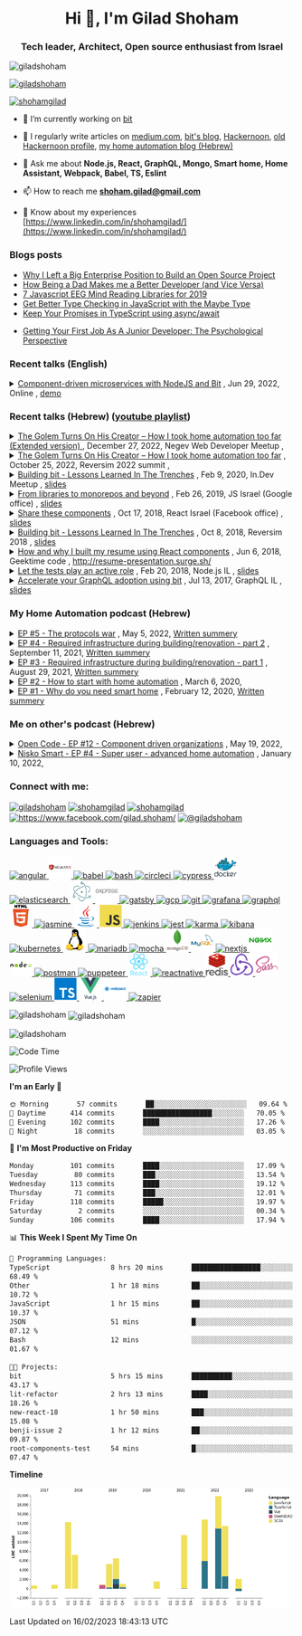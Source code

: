 <!--
**GiladShoham/GiladShoham** is a ✨ _special_ ✨ repository because its `README.md` (this file) appears on your GitHub profile.

Here are some ideas to get you started:

- 🔭 I’m currently working on ...
- 🌱 I’m currently learning ...
- 👯 I’m looking to collaborate on ...
- 🤔 I’m looking for help with ...
- 💬 Ask me about ...
- 📫 How to reach me: ...
- 😄 Pronouns: ...
- ⚡ Fun fact: ...
-->

<h1 align="center">Hi 👋, I'm Gilad Shoham</h1>
<h3 align="center">Tech leader, Architect, Open source enthusiast from Israel</h3>

<p align="left"> <img src="https://komarev.com/ghpvc/?username=giladshoham&label=Profile%20views&color=0e75b6&style=flat-square" alt="giladshoham" /> </p>

<p align="left"> <a href="https://github.com/ryo-ma/github-profile-trophy"><img src="https://github-profile-trophy.vercel.app/?username=giladshoham" alt="giladshoham" /></a> </p>

<p align="left"> <a href="https://twitter.com/shohamgilad" target="blank"><img src="https://img.shields.io/twitter/follow/shohamgilad?logo=twitter&style=for-the-badge" alt="shohamgilad" /></a> </p>

- 🔭 I’m currently working on [bit](https://github.com/teambit/bit)

- 📝 I regularly write articles on [medium.com](https://medium.com/@giladshoham), [bit's blog](https://bit.cloud/blog/author/shohamgilad), [Hackernoon](https://hackernoon.com/u/shohamgilad), [old Hackernoon profile](https://hackernoon.com/u/giladshoham), [my home automation blog (Hebrew)](https://dira-lehaskil.com/)

- 💬 Ask me about **Node.js, React, GraphQL, Mongo, Smart home, Home Assistant, Webpack, Babel, TS, Eslint**

- 📫 How to reach me **shoham.gilad@gmail.com**

- 📄 Know about my experiences [https://www.linkedin.com/in/shohamgilad/](https://www.linkedin.com/in/shohamgilad/)

### Blogs posts

<!-- BLOG-POST-LIST:START -->
- [Why I Left a Big Enterprise Position to Build an Open Source Project](https://blog.bitsrc.io/why-i-left-a-big-enterprise-position-to-build-an-open-source-project-e6958c810745?source=rss-8311225defe2------2)
- [How Being a Dad Makes me a Better Developer &lpar;and Vice Versa&rpar;](https://medium.com/hackernoon/how-being-a-dad-makes-me-a-better-developer-and-vice-versa-85a92884eeaf?source=rss-8311225defe2------2)
- [7 Javascript EEG Mind Reading Libraries for 2019](https://blog.bitsrc.io/7-javascript-eeg-mind-reading-libraries-for-2018-9a8e28544cd7?source=rss-8311225defe2------2)
- [Get Better Type Checking in JavaScript with the Maybe Type](https://blog.bitsrc.io/get-better-type-checking-in-javascript-with-the-maybe-type-e7f70b23b505?source=rss-8311225defe2------2)
- [Keep Your Promises in TypeScript using async/await](https://blog.bitsrc.io/keep-your-promises-in-typescript-using-async-await-7bdc57041308?source=rss-8311225defe2------2)
<!-- BLOG-POST-LIST:END -->
- [Getting Your First Job As A Junior Developer: The Psychological Perspective](https://hackernoon.com/getting-your-first-job-as-a-junior-developer-the-psychological-perspective-cmu3335)

### Recent talks (English)  

<details>
  <summary>
    <a href="https://bit.ly/cd-ms">Component-driven microservices with NodeJS and Bit</a>
    <span>, Jun 29, 2022, Online ,</span>
    <a href="https://bit.cloud/shohamgilad/ms-demo">demo</a>
  </summary>
  <div>
We all love components on the frontend, but have you tried them on the backend?

In this live coding session, Gilad, Bit's VP R&D, will show you how to compose component-driven microservices using NodeJS, Express and Bit. 

Join him to learn how to:
- Compose 2 component-driven microservices from scratch.
- Easily add, modify, and remove components from your services.
- Share managed components between services to radically speed up backend development. 
- Easily manage dependencies and updates between components and services.
- Gradually build a reusable toolbox of backend components.
- Modify and update components in the context of another service or project.
- Avoid configs and have a smooth dev experience.


  </div>
</details>

### Recent talks (Hebrew) (<a href="https://bit.ly/gilad-shoham-talks">youtube playlist</a>) 

<details>
  <summary>
    <a href="https://bit.ly/nwd-smart-home)">
      The Golem Turns On His Creator – How I took home automation too far (Extended version)
    </a>
    <span>, December 27, 2022, Negev Web Developer Meetup ,</span>
  </summary>
  <div>
How smart should you make your house?
    
Ever wished you can automate everything in your home? Really everything?
    
For 5 years I’ve been radically automating my house: It finds my phone and reports its location when I ask, it starts boiling water when my baby starts to cry, and it calls my phone when my spouse calls me downstairs.
    
I won’t lie, it’s pretty awesome.
    
But a smart home is a powerful servant and a dangerous master.
    
My home has become a weapon for my kids against me. It tried to sabotage my marriage. It even made me live in the dark. But I survived.
In this talk, I will share my experience and raw footage of an experiment gone too far. Together we’ll try to create a useful toolbox of does and don’ts for the brave smart home engineer.
    
This extended version includs a live demo with me demonstrate a live spin-up of a home assistant using Docker Compose, with some assistance from the GPT3 chat. I even created an automation that changes the color of a lamp when my Mac is connected or disconnected from a power source.
  </div>
</details>

<details>
  <summary>
    <a href="https://bit.ly/rs22-smart-home-video">The Golem Turns On His Creator – How I took home automation too far</a>
    <span>, October 25, 2022, Reversim 2022 summit ,</span>
  </summary>
  <div>
How smart should you make your house?
    
Ever wished you can automate everything in your home? Really everything?
    
For 5 years I’ve been radically automating my house: It finds my phone and reports its location when I ask, it starts boiling water when my baby starts to cry, and it calls my phone when my spouse calls me downstairs.
    
I won’t lie, it’s pretty awesome.
    
But a smart home is a powerful servant and a dangerous master.
    
My home has become a weapon for my kids against me. It tried to sabotage my marriage. It even made me live in the dark. But I survived.
In this talk, I will share my experience and raw footage of an experiment gone too far. Together we’ll try to create a useful toolbox of does and don’ts for the brave smart home engineer.

  </div>
</details>

<details>
  <summary>
    <a href="https://bit.ly/in-dev-video">Building bit - Lessons Learned In The Trenches</a>
    <span>, Feb 9, 2020, In.Dev Meetup ,</span>
    <a href="http://bit.ly/in-dev">slides</a>
  </summary>
  <div>
More of today's applications are being built from smaller components and modules. However, the workflow around building with smaller components can also generate a lot of overhead. Bit is an open source project which helps developers discover, use and collaborate on shared components while distributing the development process itself.

In this talk I will introduce Bit, talk about the challenges and opportunities of building a core piece of your technology with the community, the challenges of having to play hand in hand with the rapidly-changing open source ecosystem (from Git & NPM to Webpack and React) and share some insights for teams who want to open source some of their projects

  </div>
</details>

<details>
  <summary>
    <a href="https://bit.ly/SharingInTheWildVid">From libraries to monorepos and beyond</a>
    <span>, Feb 26, 2019, JS Israel (Google office) ,</span>
    <a href="http://bit.ly/SharingInTheWildSlides">slides</a>
  </summary>
  <div>
Sharing components between apps speeds our development and provides a better experience for our users.The key to effective, scalable code-sharing lies in the architecture and tools we choose. In this talk I'll review the growth, pros and cons of this ecosystem from shared libraries through monorepos to new tools, and show a live demo of Bit- an open source project we created and use to share components between apps.
  </div>
</details>

<details>
  <summary>
    <a href="http://bit.ly/share-components">Share these components</a>
    <span>, Oct 17, 2018, React Israel (Facebook office) ,</span>
    <a href="http://bit.ly/share-components-slides">slides</a>
  </summary>
  <div>
React encourages us to compose our application's UI from smaller reusable components.

Every button, slider or card is a component while larger elements can be composed out of smaller components to create new applications.

But, what happens when we want to share and reuse these components?

In this talk, we'll dive into this question and learn how different architectures, from multi-repo to monorepo, affect our team's ability to share and reuse components. We'll explore how different tools in the ecosystem play a role in this use case, and learn how Bit can help us isolate and share large numbers of components, making them available to discover, use and develop anywhere in a distributed workflow. The session will include a live coding demo session and Q&A.

Gilad Shoham leads Bit's core open source team. He previously led a Javascript team at Sisense and is a lifelong contributor and speaker in the dev community.

  </div>
</details>

<details>
  <summary>
    <a href="https://bit.ly/reversim2018">Building bit - Lessons Learned In The Trenches</a>
    <span>, Oct 8, 2018, Reversim 2018 ,</span>
    <a href="http://bit.ly/reversim2018slides">slides</a>
  </summary>
  <div>
More of today's applications are being built from smaller components and modules. However, the workflow around building with smaller components can also generate a lot of overhead. Bit is an open source project which helps developers discover, use and collaborate on shared components while distributing the development process itself.

In this talk I will introduce Bit, talk about the challenges and opportunities of building a core piece of your technology with the community, the challenges of having to play hand in hand with the rapidly-changing open source ecosystem (from Git & NPM to Webpack and React) and share some insights for teams who want to open source some of their projects

  </div>
</details>

<details>
  <summary>
    <a href="https://bit.ly/react-resume">How and why I built my resume using React components</a>
    <span>, Jun 6, 2018, Geektime code ,</span>
    <a href="https://bit.ly/react-resume-slides">http://resume-presentation.surge.sh/</a>
  </summary>
  <div>
In this talk, I’ll talk about why building an online resume site is a good idea, how it can increase your chances to get a job , and why React is a great tool for this purpose.

I’ll give a live demonstration of a tool that can help you build those components easily and view them beautifully rendered in seconds.

</div>
</details>

<details>
  <summary>
    <a href="https://bit.ly/tests-role">Let the tests play an active role</a>
    <span>, Feb 20, 2018, Node.js IL ,</span>
    <a href="https://bit.ly/tests-role-slides">slides</a>
  </summary>
  <div>
This talk will change everything you know about testing.You’re used to thinking about tests as a passive tool which helps you learn about your application’s state.In this talk, I’ll show you how to take testing to the next level where tests can actually change your code, and become an active player in your development process.I will also talk about the relation between code modularity and writing tests, and show a live demo of how with the right tools you can adopt this approach today.
  </div>
</details>

<details>
  <summary>
    <a href="https://bit.ly/GQL-adoption">Accelerate your GraphQL adoption using bit</a>
    <span>, Jul 13, 2017, GraphQL IL ,</span>
    <a href="https://bit.ly/GQL-adoption-slides">slides</a>
  </summary>
  <div>
This talk is about making the GraphQL consumer happier, which will serve our goal as publishers, to increase adoption.

During this talk, I’ll describe a way for an organization to use components as a way to accelerate its GraphQL adoption. This GraphQL can be a public to everyone or public to the organization only.

I’ll describe the current problems with publishing and adopting APIs, and demonstrate a live demo of integrating GitHub GraphQL into my own project in few minutes by using components pre built by the publisher, without the need of reading any documentation (which as developers we hate doing).

  </div>
</details>

### My Home Automation podcast (Hebrew)
<details>
  <summary>
    <a href="https://bit.ly/dira_lehaskil_ep5">EP #5 - The protocols war</a>
    <span>, May 5, 2022,</span>
    <a href="https://bit.ly/dira_lehaskil_ep5_summery">Written summery</a>
  </summary>
  <div>
  </div>
</details>
<details>
  <summary>
    <a href="https://bit.ly/dira_lehaskil-ep4">EP #4 - Required infrastructure during building/renovation - part 2</a>
    <span>, September 11, 2021,</span>
    <a href="https://bit.ly/dira_lehaskil_ep3-4_summery">Written summery</a>
  </summary>
  <div>
  </div>
</details>
<details>
  <summary>
    <a href="https://bit.ly/dira_lehaskil_ep3">EP #3 - Required infrastructure during building/renovation - part 1</a>
    <span>, August 29, 2021,</span>
    <a href="https://bit.ly/dira_lehaskil_ep3-4_summery">Written summery</a>
  </summary>
  <div>
  </div>
</details>
<details>
  <summary>
    <a href="https://bit.ly/dira_lehaskil-ep2">EP #2 - How to start with home automation</a>
    <span>, March 6, 2020,</span>
  </summary>
  <div>
  </div>
</details>
<details>
  <summary>
    <a href="https://bit.ly/dira_lehaskil-ep1">EP #1 - Why do you need smart home</a>
    <span>, February 12, 2020,</span>
    <a href="http://bit.ly/dira_lehaskil_ep1_summery">Written summery</a>
  </summary>
  <div>
  </div>
</details>

### Me on other's podcast (Hebrew)
<details>
  <summary>
    <a href="https://bit.ly/open-kod-pod-ep12-podbean">Open Code - EP #12 - Component driven organizations</a>
    <span>, May 19, 2022,</span>
  </summary>
  <div>
  </div>
</details>
<details>
  <summary>
    <a href="https://bit.ly/nisko-smart-ep4-podbean">Nisko Smart - EP #4 - Super user - advanced home automation</a>
    <span>, January 10, 2022,</span>
  </summary>
  <div>
  </div>
</details>

<h3 align="left">Connect with me:</h3>
<p align="left">
  <a href="https://dev.to/giladshoham" target="blank"><img align="center"
      src="https://cdn.jsdelivr.net/npm/simple-icons@3.0.1/icons/dev-dot-to.svg" alt="giladshoham" height="30"
      width="40" /></a>
  <a href="https://twitter.com/shohamgilad" target="blank"><img align="center"
      src="https://raw.githubusercontent.com/rahuldkjain/github-profile-readme-generator/master/src/images/icons/Social/twitter.svg"
      alt="shohamgilad" height="30" width="40" /></a>
  <a href="https://linkedin.com/in/shohamgilad" target="blank"><img align="center"
      src="https://raw.githubusercontent.com/rahuldkjain/github-profile-readme-generator/master/src/images/icons/Social/linked-in-alt.svg"
      alt="shohamgilad" height="30" width="40" /></a>
  <a href="https://fb.com/https://www.facebook.com/gilad.shoham/" target="blank"><img align="center"
      src="https://raw.githubusercontent.com/rahuldkjain/github-profile-readme-generator/master/src/images/icons/Social/facebook.svg"
      alt="https://www.facebook.com/gilad.shoham/" height="30" width="40" /></a>
  <a href="https://medium.com/@giladshoham" target="blank"><img align="center"
      src="https://raw.githubusercontent.com/rahuldkjain/github-profile-readme-generator/master/src/images/icons/Social/medium.svg"
      alt="@giladshoham" height="30" width="40" /></a>
</p>

<h3 align="left">Languages and Tools:</h3>
<p align="left"> <a href="https://angular.io" target="_blank"> <img
      src="https://angular.io/assets/images/logos/angular/angular.svg" alt="angular" width="40" height="40" /> </a> <a
    href="https://angular.io" target="_blank"> <img
      src="https://raw.githubusercontent.com/devicons/devicon/master/icons/angularjs/angularjs-original-wordmark.svg"
      alt="angularjs" width="40" height="40" /> </a> <a href="https://babeljs.io/" target="_blank"> <img
      src="https://www.vectorlogo.zone/logos/babeljs/babeljs-icon.svg" alt="babel" width="40" height="40" /> </a> <a
    href="https://www.gnu.org/software/bash/" target="_blank"> <img
      src="https://www.vectorlogo.zone/logos/gnu_bash/gnu_bash-icon.svg" alt="bash" width="40" height="40" /> </a> <a
    href="https://circleci.com" target="_blank"> <img src="https://www.vectorlogo.zone/logos/circleci/circleci-icon.svg"
      alt="circleci" width="40" height="40" /> </a> <a href="https://www.cypress.io" target="_blank"> <img
      src="https://raw.githubusercontent.com/simple-icons/simple-icons/6e46ec1fc23b60c8fd0d2f2ff46db82e16dbd75f/icons/cypress.svg"
      alt="cypress" width="40" height="40" /> </a> <a href="https://www.docker.com/" target="_blank"> <img
      src="https://raw.githubusercontent.com/devicons/devicon/master/icons/docker/docker-original-wordmark.svg"
      alt="docker" width="40" height="40" /> </a> <a href="https://www.elastic.co" target="_blank"> <img
      src="https://www.vectorlogo.zone/logos/elastic/elastic-icon.svg" alt="elasticsearch" width="40" height="40" />
  </a> <a href="https://www.electronjs.org" target="_blank"> <img
      src="https://raw.githubusercontent.com/devicons/devicon/master/icons/electron/electron-original.svg"
      alt="electron" width="40" height="40" /> </a> <a href="https://expressjs.com" target="_blank"> <img
      src="https://raw.githubusercontent.com/devicons/devicon/master/icons/express/express-original-wordmark.svg"
      alt="express" width="40" height="40" /> </a> <a href="https://www.gatsbyjs.com/" target="_blank"> <img
      src="https://www.vectorlogo.zone/logos/gatsbyjs/gatsbyjs-icon.svg" alt="gatsby" width="40" height="40" /> </a> <a
    href="https://cloud.google.com" target="_blank"> <img
      src="https://www.vectorlogo.zone/logos/google_cloud/google_cloud-icon.svg" alt="gcp" width="40" height="40" />
  </a> <a href="https://git-scm.com/" target="_blank"> <img
      src="https://www.vectorlogo.zone/logos/git-scm/git-scm-icon.svg" alt="git" width="40" height="40" /> </a> <a
    href="https://grafana.com" target="_blank"> <img src="https://www.vectorlogo.zone/logos/grafana/grafana-icon.svg"
      alt="grafana" width="40" height="40" /> </a> <a href="https://graphql.org" target="_blank"> <img
      src="https://www.vectorlogo.zone/logos/graphql/graphql-icon.svg" alt="graphql" width="40" height="40" /> </a> <a
    href="https://www.w3.org/html/" target="_blank"> <img
      src="https://raw.githubusercontent.com/devicons/devicon/master/icons/html5/html5-original-wordmark.svg"
      alt="html5" width="40" height="40" /> </a> <a href="https://jasmine.github.io/" target="_blank"> <img
      src="https://www.vectorlogo.zone/logos/jasmine/jasmine-icon.svg" alt="jasmine" width="40" height="40" /> </a> <a
    href="https://www.java.com" target="_blank"> <img
      src="https://raw.githubusercontent.com/devicons/devicon/master/icons/java/java-original.svg" alt="java" width="40"
      height="40" /> </a> <a href="https://developer.mozilla.org/en-US/docs/Web/JavaScript" target="_blank"> <img
      src="https://raw.githubusercontent.com/devicons/devicon/master/icons/javascript/javascript-original.svg"
      alt="javascript" width="40" height="40" /> </a> <a href="https://www.jenkins.io" target="_blank"> <img
      src="https://www.vectorlogo.zone/logos/jenkins/jenkins-icon.svg" alt="jenkins" width="40" height="40" /> </a> <a
    href="https://jestjs.io" target="_blank"> <img src="https://www.vectorlogo.zone/logos/jestjsio/jestjsio-icon.svg"
      alt="jest" width="40" height="40" /> </a> <a href="https://karma-runner.github.io/latest/index.html"
    target="_blank"> <img
      src="https://raw.githubusercontent.com/detain/svg-logos/780f25886640cef088af994181646db2f6b1a3f8/svg/karma.svg"
      alt="karma" width="40" height="40" /> </a> <a href="https://www.elastic.co/kibana" target="_blank"> <img
      src="https://www.vectorlogo.zone/logos/elasticco_kibana/elasticco_kibana-icon.svg" alt="kibana" width="40"
      height="40" /> </a> <a href="https://kubernetes.io" target="_blank"> <img
      src="https://www.vectorlogo.zone/logos/kubernetes/kubernetes-icon.svg" alt="kubernetes" width="40" height="40" />
  </a> <a href="https://www.linux.org/" target="_blank"> <img
      src="https://raw.githubusercontent.com/devicons/devicon/master/icons/linux/linux-original.svg" alt="linux"
      width="40" height="40" /> </a> <a href="https://mariadb.org/" target="_blank"> <img
      src="https://www.vectorlogo.zone/logos/mariadb/mariadb-icon.svg" alt="mariadb" width="40" height="40" /> </a> <a
    href="https://mochajs.org" target="_blank"> <img src="https://www.vectorlogo.zone/logos/mochajs/mochajs-icon.svg"
      alt="mocha" width="40" height="40" /> </a> <a href="https://www.mongodb.com/" target="_blank"> <img
      src="https://raw.githubusercontent.com/devicons/devicon/master/icons/mongodb/mongodb-original-wordmark.svg"
      alt="mongodb" width="40" height="40" /> </a> <a href="https://www.mysql.com/" target="_blank"> <img
      src="https://raw.githubusercontent.com/devicons/devicon/master/icons/mysql/mysql-original-wordmark.svg"
      alt="mysql" width="40" height="40" /> </a> <a href="https://nextjs.org/" target="_blank"> <img
      src="https://cdn.worldvectorlogo.com/logos/nextjs-3.svg" alt="nextjs" width="40" height="40" /> </a> <a
    href="https://www.nginx.com" target="_blank"> <img
      src="https://raw.githubusercontent.com/devicons/devicon/master/icons/nginx/nginx-original.svg" alt="nginx"
      width="40" height="40" /> </a> <a href="https://nodejs.org" target="_blank"> <img
      src="https://raw.githubusercontent.com/devicons/devicon/master/icons/nodejs/nodejs-original-wordmark.svg"
      alt="nodejs" width="40" height="40" /> </a> <a href="https://postman.com" target="_blank"> <img
      src="https://www.vectorlogo.zone/logos/getpostman/getpostman-icon.svg" alt="postman" width="40" height="40" />
  </a> <a href="https://github.com/puppeteer/puppeteer" target="_blank"> <img
      src="https://www.vectorlogo.zone/logos/pptrdev/pptrdev-official.svg" alt="puppeteer" width="40" height="40" />
  </a> <a href="https://reactjs.org/" target="_blank"> <img
      src="https://raw.githubusercontent.com/devicons/devicon/master/icons/react/react-original-wordmark.svg"
      alt="react" width="40" height="40" /> </a> <a href="https://reactnative.dev/" target="_blank"> <img
      src="https://reactnative.dev/img/header_logo.svg" alt="reactnative" width="40" height="40" /> </a> <a
    href="https://redis.io" target="_blank"> <img
      src="https://raw.githubusercontent.com/devicons/devicon/master/icons/redis/redis-original-wordmark.svg"
      alt="redis" width="40" height="40" /> </a> <a href="https://redux.js.org" target="_blank"> <img
      src="https://raw.githubusercontent.com/devicons/devicon/master/icons/redux/redux-original.svg" alt="redux"
      width="40" height="40" /> </a> <a href="https://sass-lang.com" target="_blank"> <img
      src="https://raw.githubusercontent.com/devicons/devicon/master/icons/sass/sass-original.svg" alt="sass" width="40"
      height="40" /> </a> <a href="https://www.selenium.dev" target="_blank"> <img
      src="https://raw.githubusercontent.com/detain/svg-logos/780f25886640cef088af994181646db2f6b1a3f8/svg/selenium-logo.svg"
      alt="selenium" width="40" height="40" /> </a> <a href="https://www.typescriptlang.org/" target="_blank"> <img
      src="https://raw.githubusercontent.com/devicons/devicon/master/icons/typescript/typescript-original.svg"
      alt="typescript" width="40" height="40" /> </a> <a href="https://vuejs.org/" target="_blank"> <img
      src="https://raw.githubusercontent.com/devicons/devicon/master/icons/vuejs/vuejs-original-wordmark.svg"
      alt="vuejs" width="40" height="40" /> </a> <a href="https://webpack.js.org" target="_blank"> <img
      src="https://raw.githubusercontent.com/devicons/devicon/d00d0969292a6569d45b06d3f350f463a0107b0d/icons/webpack/webpack-original-wordmark.svg"
      alt="webpack" width="40" height="40" /> </a> <a href="https://zapier.com" target="_blank"> <img
      src="https://www.vectorlogo.zone/logos/zapier/zapier-icon.svg" alt="zapier" width="40" height="40" /> </a> </p>

<p><img align="left"
    src="https://github-readme-stats-giladshoham.vercel.app/api/top-langs?username=giladshoham&exclude_repo=RedRock&show_icons=true&theme=vision-friendly-dark&locale=en&layout=compact"
    alt="giladshoham" /></p>

<p>&nbsp;<img align="center"
    src="https://github-readme-stats-giladshoham.vercel.app/api?username=giladshoham&show_icons=true&theme=vision-friendly-dark&locale=en"
    alt="giladshoham" /></p>

<p><img align="center" src="https://github-readme-streak-stats.herokuapp.com/?user=giladshoham&theme=dark"
    alt="giladshoham" /></p>
    
<!--START_SECTION:waka-->
![Code Time](http://img.shields.io/badge/Code%20Time-4%2C115%20hrs%2013%20mins-blue)

![Profile Views](http://img.shields.io/badge/Profile%20Views-14-blue)

**I'm an Early 🐤** 

```text
🌞 Morning       57 commits       ██░░░░░░░░░░░░░░░░░░░░░░░   09.64 % 
🌆 Daytime      414 commits       █████████████████░░░░░░░░   70.05 % 
🌃 Evening      102 commits       ████░░░░░░░░░░░░░░░░░░░░░   17.26 % 
🌙 Night         18 commits       ░░░░░░░░░░░░░░░░░░░░░░░░░   03.05 % 

```
📅 **I'm Most Productive on Friday** 

```text
Monday         101 commits       ████░░░░░░░░░░░░░░░░░░░░░   17.09 % 
Tuesday         80 commits       ███░░░░░░░░░░░░░░░░░░░░░░   13.54 % 
Wednesday      113 commits       ████░░░░░░░░░░░░░░░░░░░░░   19.12 % 
Thursday        71 commits       ███░░░░░░░░░░░░░░░░░░░░░░   12.01 % 
Friday         118 commits       █████░░░░░░░░░░░░░░░░░░░░   19.97 % 
Saturday         2 commits       ░░░░░░░░░░░░░░░░░░░░░░░░░   00.34 % 
Sunday         106 commits       ████░░░░░░░░░░░░░░░░░░░░░   17.94 % 

```


📊 **This Week I Spent My Time On** 

```text
💬 Programming Languages: 
TypeScript               8 hrs 20 mins       █████████████████░░░░░░░░   68.49 % 
Other                    1 hr 18 mins        ██░░░░░░░░░░░░░░░░░░░░░░░   10.72 % 
JavaScript               1 hr 15 mins        ██░░░░░░░░░░░░░░░░░░░░░░░   10.37 % 
JSON                     51 mins             █░░░░░░░░░░░░░░░░░░░░░░░░   07.12 % 
Bash                     12 mins             ░░░░░░░░░░░░░░░░░░░░░░░░░   01.67 % 

🐱‍💻 Projects: 
bit                      5 hrs 15 mins       ██████████░░░░░░░░░░░░░░░   43.17 % 
lit-refactor             2 hrs 13 mins       ████░░░░░░░░░░░░░░░░░░░░░   18.26 % 
new-react-18             1 hr 50 mins        ███░░░░░░░░░░░░░░░░░░░░░░   15.08 % 
benji-issue 2            1 hr 12 mins        ██░░░░░░░░░░░░░░░░░░░░░░░   09.87 % 
root-components-test     54 mins             █░░░░░░░░░░░░░░░░░░░░░░░░   07.47 % 

```

**Timeline**

![Chart not found](https://raw.githubusercontent.com/GiladShoham/GiladShoham/main/charts/bar_graph.png) 


 Last Updated on 16/02/2023 18:43:13 UTC
<!--END_SECTION:waka-->
